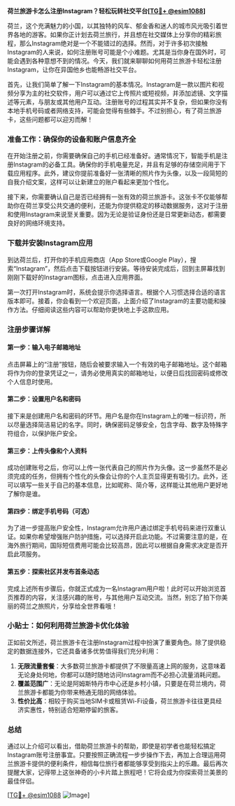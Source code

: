 **荷兰旅游卡怎么注册Instagram？轻松玩转社交平台[[TG💪+ @esim1088](https://t.me/s/esim1088)]**

荷兰，这个充满魅力的小国，以其独特的风车、郁金香和迷人的城市风光吸引着世界各地的游客。如果你正计划去荷兰旅行，并且想在社交媒体上分享你的精彩旅程，那么Instagram绝对是一个不能错过的选择。然而，对于许多初次接触Instagram的人来说，如何注册账号可能是个小难题。尤其是当你身在国外时，可能会遇到各种意想不到的情况。今天，我们就来聊聊如何用荷兰旅游卡轻松注册Instagram，让你在异国他乡也能畅游社交平台。

首先，让我们简单了解一下Instagram的基本情况。Instagram是一款以图片和视频分享为主的社交软件，用户可以通过它上传照片或短视频，并添加滤镜、文字描述等元素，与朋友或其他用户互动。注册账号的过程其实并不复杂，但如果你没有本地手机号码或者网络支持，可能会觉得有些棘手。不过别担心，有了荷兰旅游卡，这些问题都可以迎刃而解！

### 准备工作：确保你的设备和账户信息齐全

在开始注册之前，你需要确保自己的手机已经准备好。通常情况下，智能手机是注册Instagram的必备工具。确保你的手机电量充足，并且有足够的存储空间用于下载应用程序。此外，建议你提前准备好一张清晰的照片作为头像，以及一段简短的自我介绍文案，这样可以让新建立的账户看起来更加个性化。

接下来，你需要确认自己是否已经拥有一张有效的荷兰旅游卡。这张卡不仅能够帮助你在荷兰享受公共交通的便利，还能为你提供稳定的移动数据服务，这对于注册和使用Instagram来说至关重要。因为无论是验证身份还是日常更新动态，都需要良好的网络环境支持。

### 下载并安装Instagram应用

到达荷兰后，打开你的手机应用商店（App Store或Google Play），搜索“Instagram”，然后点击下载按钮进行安装。等待安装完成后，回到主屏幕找到刚刚下载好的Instagram图标，点击进入应用界面。

第一次打开Instagram时，系统会提示你选择语言。根据个人习惯选择合适的语言版本即可。接着，你会看到一个欢迎页面，上面介绍了Instagram的主要功能和操作方法。仔细阅读这些内容可以帮助你更快地上手这款应用。

### 注册步骤详解

#### 第一步：输入电子邮箱地址

点击屏幕上的“注册”按钮，随后会被要求输入一个有效的电子邮箱地址。这个邮箱将作为你的登录凭证之一，请务必使用真实的邮箱地址，以便日后找回密码或修改个人信息时使用。

#### 第二步：设置用户名和密码

接下来是创建用户名和密码的环节。用户名是你在Instagram上的唯一标识符，所以尽量选择简洁易记的名字。同时，确保密码足够安全，包含字母、数字及特殊字符组合，以保护账户安全。

#### 第三步：上传头像和个人资料

成功创建账号之后，你可以上传一张代表自己的照片作为头像。这一步虽然不是必须完成的任务，但拥有个性化的头像会让你的个人主页显得更有吸引力。此外，还可以填写一些关于自己的基本信息，比如昵称、简介等，这样能让其他用户更好地了解你是谁。

#### 第四步：绑定手机号码（可选）

为了进一步提高账户安全性，Instagram允许用户通过绑定手机号码来进行双重认证。如果你希望增强账户防护措施，可以选择开启此功能。不过需要注意的是，在海外旅行期间，国际短信费用可能会比较高昂，因此可以根据自身需求决定是否开启此项服务。

#### 第五步：探索社区并发布首条动态

完成上述所有步骤后，你就正式成为一名Instagram用户啦！此时可以开始浏览首页推荐的内容，关注感兴趣的账号，与其他用户互动交流。当然，别忘了拍下你美丽的荷兰之旅照片，分享给全世界看哦！

### 小贴士：如何利用荷兰旅游卡优化体验

正如前文所述，荷兰旅游卡在注册Instagram过程中扮演了重要角色。除了提供稳定的数据连接外，它还具备诸多优势值得我们充分利用：

1. **无限流量套餐**：大多数荷兰旅游卡都提供了不限量高速上网的服务，这意味着无论身处何地，你都可以随时随地访问Instagram而不必担心流量消耗问题。
2. **覆盖范围广**：无论是阿姆斯特丹市中心还是乡村小镇，只要是在荷兰境内，荷兰旅游卡都能为你带来畅通无阻的网络体验。
3. **性价比高**：相较于购买当地SIM卡或租赁Wi-Fi设备，荷兰旅游卡往往更具经济实惠性，特别适合短期停留的旅客。

### 总结

通过以上介绍可以看出，借助荷兰旅游卡的帮助，即使是初学者也能轻松搞定Instagram账号注册事宜。只要按照正确流程一步步操作下去，再加上合理运用荷兰旅游卡提供的便利条件，相信每位旅行者都能够享受到指尖上的乐趣。最后再次提醒大家，记得带上这张神奇的小卡片踏上旅程吧！它将会成为你探索荷兰美景的最佳伴侣。

[[TG💪+ @esim1088](https://t.me/s/esim1088) ![Image](https://i.postimg.cc/4NQfJmqS/Snipaste-2025-05-13-00-14-12.png)]